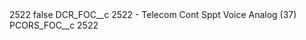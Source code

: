 <?xml version="1.0" encoding="UTF-8"?>
<CustomMetadata xmlns="http://soap.sforce.com/2006/04/metadata" xmlns:xsi="http://www.w3.org/2001/XMLSchema-instance" xmlns:xsd="http://www.w3.org/2001/XMLSchema">
    <label>2522</label>
    <protected>false</protected>
    <values>
        <field>DCR_FOC__c</field>
        <value xsi:type="xsd:string">2522 - Telecom Cont Sppt Voice Analog (37)</value>
    </values>
    <values>
        <field>PCORS_FOC__c</field>
        <value xsi:type="xsd:string">2522</value>
    </values>
</CustomMetadata>
